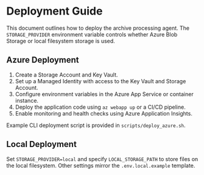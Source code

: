 # Deployment Guide

This document outlines how to deploy the archive processing agent. The
`STORAGE_PROVIDER` environment variable controls whether Azure Blob Storage or
local filesystem storage is used.

## Azure Deployment

1. Create a Storage Account and Key Vault.
2. Set up a Managed Identity with access to the Key Vault and Storage Account.
3. Configure environment variables in the Azure App Service or container instance.
4. Deploy the application code using `az webapp up` or a CI/CD pipeline.
5. Enable monitoring and health checks using Azure Application Insights.

Example CLI deployment script is provided in `scripts/deploy_azure.sh`.

## Local Deployment

Set `STORAGE_PROVIDER=local` and specify `LOCAL_STORAGE_PATH` to store files on
the local filesystem. Other settings mirror the `.env.local.example` template.
